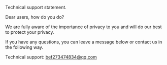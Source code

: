 Technical support statement.

Dear users, how do you do?

We are fully aware of the importance of privacy to you and will do our best to protect your privacy.

If you have any questions, you can leave a message below or contact us in the following way.

Technical support: bef273474834@qq.com
